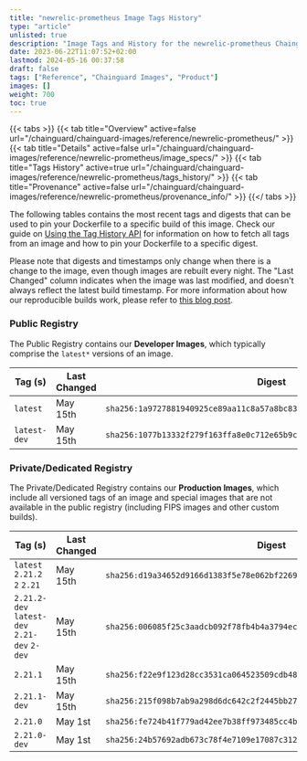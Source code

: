 ```yaml
---
title: "newrelic-prometheus Image Tags History"
type: "article"
unlisted: true
description: "Image Tags and History for the newrelic-prometheus Chainguard Image"
date: 2023-06-22T11:07:52+02:00
lastmod: 2024-05-16 00:37:58
draft: false
tags: ["Reference", "Chainguard Images", "Product"]
images: []
weight: 700
toc: true
---
```


{{< tabs >}}
{{< tab title="Overview" active=false url="/chainguard/chainguard-images/reference/newrelic-prometheus/" >}}
{{< tab title="Details" active=false url="/chainguard/chainguard-images/reference/newrelic-prometheus/image_specs/" >}}
{{< tab title="Tags History" active=true url="/chainguard/chainguard-images/reference/newrelic-prometheus/tags_history/" >}}
{{< tab title="Provenance" active=false url="/chainguard/chainguard-images/reference/newrelic-prometheus/provenance_info/" >}}
{{</ tabs >}}

The following tables contains the most recent tags and digests that can be used to pin your Dockerfile to a specific build of this image. Check our guide on [Using the Tag History API](/chainguard/chainguard-images/using-the-tag-history-api/) for information on how to fetch all tags from an image and how to pin your Dockerfile to a specific digest.

Please note that digests and timestamps only change when there is a change to the image, even though images are rebuilt every night. The "Last Changed" column indicates when the image was last modified, and doesn't always reflect the latest build timestamp. For more information about how our reproducible builds work, please refer to [this blog post](https://www.chainguard.dev/unchained/reproducing-chainguards-reproducible-image-builds).

### Public Registry
The Public Registry contains our **Developer Images**, which typically comprise the `latest*` versions of an image.

| Tag (s)       | Last Changed | Digest                                                                    |
|---------------|--------------|---------------------------------------------------------------------------|
|  `latest`     | May 15th     | `sha256:1a9727881940925ce89aa11c8a57a8bc83a9b38634115a1acfbf931117517abf` |
|  `latest-dev` | May 15th     | `sha256:1077b13332f279f163ffa8e0c712e65b9c161d00a39ba320418d48e4f7c82d0c` |


### Private/Dedicated Registry
The Private/Dedicated Registry contains our **Production Images**, which include all versioned tags of an image and special images that are not available in the public registry (including FIPS images and other custom builds).

| Tag (s)                                       | Last Changed | Digest                                                                    |
|-----------------------------------------------|--------------|---------------------------------------------------------------------------|
|  `latest` `2.21.2` `2` `2.21`                 | May 15th     | `sha256:d19a34652d9166d1383f5e78e062bf2269b950dcf4b72944e329211223556079` |
|  `2.21.2-dev` `latest-dev` `2.21-dev` `2-dev` | May 15th     | `sha256:006085f25c3aadcb092f78fb4b4a3794ecdbe37bef2100b22ed79f18609f6a3c` |
|  `2.21.1`                                     | May 15th     | `sha256:f22e9f123d28cc3531ca064523509cdb484f2aacf1bcb3a00f23f3daf92eb8b9` |
|  `2.21.1-dev`                                 | May 15th     | `sha256:215f098b7ab9a298d6dc642c2f2445bb278f92e80df7f7b6e0c4e15dbec13248` |
|  `2.21.0`                                     | May 1st      | `sha256:fe724b41f779ad42ee7b38ff973485cc4b080941a824bc8a85d33e29e1300a45` |
|  `2.21.0-dev`                                 | May 1st      | `sha256:24b57692adb673c78f4e7109e17087c3121cff053960e02ffa60e1a864e25afc` |

